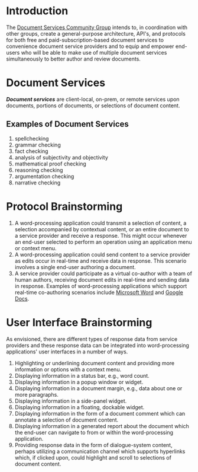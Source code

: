 # Introduction
The [Document Services Community Group](https://www.w3.org/community/services/) intends to, in coordination with other groups, create a general-purpose architecture, API's, and protocols for both free and paid-subscription-based document services to convenience document service providers and to equip and empower end-users who will be able to make use of multiple document services simultaneously to better author and review documents.

# Document Services
**_Document services_** are client-local, on-prem, or remote services upon documents, portions of documents, or selections of document content.

## Examples of Document Services
1. spellchecking
2. grammar checking
3. fact checking
4. analysis of subjectivity and objectivity
5. mathematical proof checking
6. reasoning checking
7. argumentation checking
8. narrative checking

# Protocol Brainstorming
1. A word-processing application could transmit a selection of content, a selection accompanied by contextual content, or an entire document to a service provider and receive a response. This might occur whenever an end-user selected to perform an operation using an application menu or context menu.
2. A word-processing application could send content to a service provider as edits occur in real-time and receive data in response. This scenario involves a single end-user authoring a document.
3. A service provider could participate as a virtual co-author with a team of human authors, receiving document edits in real-time and sending data in response. Examples of word-processing applications which support real-time co-authoring scenarios include [Microsoft Word](https://support.microsoft.com/en-us/office/collaborate-on-word-documents-with-real-time-co-authoring-7dd3040c-3f30-4fdd-bab0-8586492a1f1d) and [Google Docs](https://www.google.com/docs/about/).

# User Interface Brainstorming
As envisioned, there are different types of response data from service providers and these response data can be integrated into word-processing applications' user interfaces in a number of ways.

1. Highlighting or underlining document content and providing more information or options with a context menu.
2. Displaying information in a status bar, e.g., word count.
3. Displaying information in a popup window or widget.
4. Displaying information in a document margin, e.g., data about one or more paragraphs.
5. Displaying information in a side-panel widget.
6. Displaying information in a floating, dockable widget.
7. Displaying information in the form of a document comment which can annotate a selection of document content.
8. Displaying information in a generated report about the document which the end-user can navigate to from or within the word-processing application.
9. Providing response data in the form of dialogue-system content, perhaps utilizing a communication channel which supports hyperlinks which, if clicked upon, could highlight and scroll to selections of document content.
